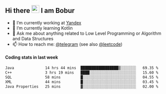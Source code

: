 ## Hi there <img src="https://media.giphy.com/media/hvRJCLFzcasrR4ia7z/giphy.gif" width="25px" height="25px"> I am Bobur

- 💼 I’m currently working at [Yandex](https://yandex.ru/)
- 🌱 I’m currently learning Kotlin
- 💬 Ask me about anything related to Low Level Programming or Algorithm and Data Structures
- 📫 How to reach me: [@telegram](https://t.me/octoant) (see also [@leetcode](https://leetcode.com/octoant/))    

#### Coding stats in last week

<!--START_SECTION:waka-->

```txt
Java              14 hrs 44 mins  █████████████████▒░░░░░░░   69.35 %
C++               3 hrs 19 mins   ████░░░░░░░░░░░░░░░░░░░░░   15.60 %
SQL               58 mins         █░░░░░░░░░░░░░░░░░░░░░░░░   04.55 %
XML               44 mins         █░░░░░░░░░░░░░░░░░░░░░░░░   03.45 %
Java Properties   25 mins         ▓░░░░░░░░░░░░░░░░░░░░░░░░   02.00 %
```

<!--END_SECTION:waka-->
